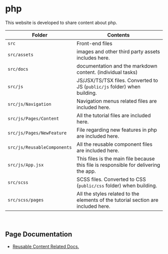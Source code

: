 # php

This website is developed to share content about php.

Folder | Contents
-------|---------
`src` | Front-end files
`src/assets` | images and other third party assets includes here.
`src/docs` | documentation and the markdown content. (individual tasks)
`src/js` | JS/JSX/TS/TSX files. Converted to JS (`public/js` folder)  when building.
`src/js/Navigation` | Navigation menus related files are included here.
`src/js/Pages/Content` | All the tutorial files are included here.
`src/js/Pages/NewFeature` | File regarding new features in php are included here.
`src/js/ReusableComponents` | All the reusable component files are included here.
`src/js/App.jsx` | This files is the main file because this file is responsible for delivering the app.
`src/scss` | SCSS files. Converted to CSS (`public/css` folder) when building.
`src/scss/pages` | All the styles related to the elements of the tutorial section are included here.
<br/>

## Page Documentation
* [Reusable Content Related Docs.](src/docs/CONTENT.md)